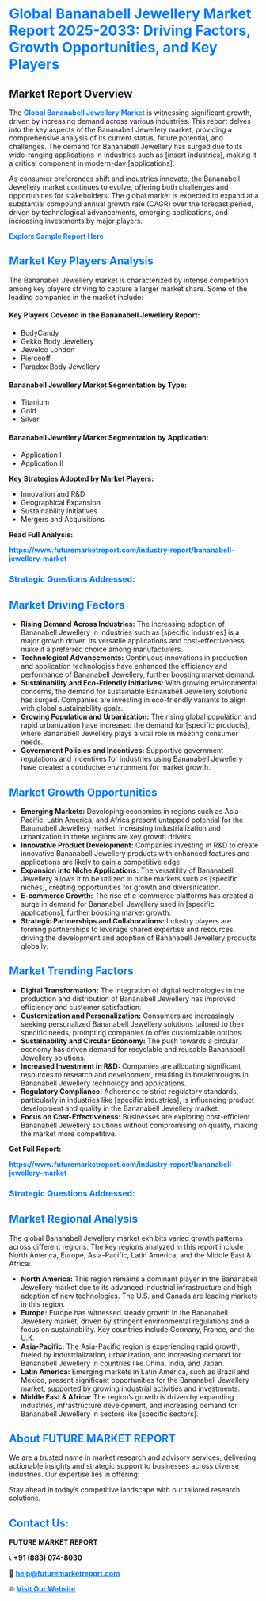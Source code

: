 <h1 style="color: #007BFF;">Global Bananabell Jewellery Market Report 2025-2033: Driving Factors, Growth Opportunities, and Key Players</h1>

<section id="overview">
<h2>Market Report Overview</h2>
<p>The <a href="https://www.futuremarketreport.com/industry-report/bananabell-jewellery-market" style="color: #007BFF; text-decoration: none;"><strong>Global Bananabell Jewellery Market</strong></a> is witnessing significant growth, driven by increasing demand across various industries. This report delves into the key aspects of the Bananabell Jewellery market, providing a comprehensive analysis of its current status, future potential, and challenges. The demand for Bananabell Jewellery has surged due to its wide-ranging applications in industries such as [insert industries], making it a critical component in modern-day [applications].</p>
<p>As consumer preferences shift and industries innovate, the Bananabell Jewellery market continues to evolve, offering both challenges and opportunities for stakeholders. The global market is expected to expand at a substantial compound annual growth rate (CAGR) over the forecast period, driven by technological advancements, emerging applications, and increasing investments by major players.</p>
</section>

<section id="overview">
<p><a href="https://www.futuremarketreport.com/request-sample/reportId=85726" style="color: #007BFF; text-decoration: none;"><strong>Explore Sample Report Here</strong></a></p>
</section>

<section id="key-players">
<h2 style="color: #007BFF;">Market Key Players Analysis</h2>
<p>The Bananabell Jewellery market is characterized by intense competition among key players striving to capture a larger market share. Some of the leading companies in the market include:</p>
<h4>Key Players Covered in the Bananabell Jewellery Report:</h4>
<ul><li>BodyCandy</li><li>Gekko Body Jewellery</li><li>Jewelco London</li><li>Pierceoff</li><li>Paradox Body Jewellery</li></ul>
<h4>Bananabell Jewellery Market Segmentation by Type:</h4>
<ul><li>Titanium</li><li>Gold</li><li>Silver</li></ul>

<h4>Bananabell Jewellery Market Segmentation by Application:</h4>
<ul><li>Application I</li><li>Application II</li></ul>
<p><strong>Key Strategies Adopted by Market Players:</strong></p>
<ul>
<li>Innovation and R&D</li>
<li>Geographical Expansion</li>
<li>Sustainability Initiatives</li>
<li>Mergers and Acquisitions</li>
</ul>
</section>

<section>
<p><strong>Read Full Analysis: </strong></p><a href="https://www.futuremarketreport.com/industry-report/bananabell-jewellery-market" style="color: #007BFF; text-decoration: none;"><strong>https://www.futuremarketreport.com/industry-report/bananabell-jewellery-market</strong></a>
<h3 style="color: #007BFF;">Strategic Questions Addressed:</h3>
</section>

<section id="driving-factors">
<h2 style="color: #007BFF;">Market Driving Factors</h2>
<ul>
<li><strong>Rising Demand Across Industries:</strong> The increasing adoption of Bananabell Jewellery in industries such as [specific industries] is a major growth driver. Its versatile applications and cost-effectiveness make it a preferred choice among manufacturers.</li>
<li><strong>Technological Advancements:</strong> Continuous innovations in production and application technologies have enhanced the efficiency and performance of Bananabell Jewellery, further boosting market demand.</li>
<li><strong>Sustainability and Eco-Friendly Initiatives:</strong> With growing environmental concerns, the demand for sustainable Bananabell Jewellery solutions has surged. Companies are investing in eco-friendly variants to align with global sustainability goals.</li>
<li><strong>Growing Population and Urbanization:</strong> The rising global population and rapid urbanization have increased the demand for [specific products], where Bananabell Jewellery plays a vital role in meeting consumer needs.</li>
<li><strong>Government Policies and Incentives:</strong> Supportive government regulations and incentives for industries using Bananabell Jewellery have created a conducive environment for market growth.</li>
</ul>
</section>

<section id="growth-opportunities">
<h2 style="color: #007BFF;">Market Growth Opportunities</h2>
<ul>
<li><strong>Emerging Markets:</strong> Developing economies in regions such as Asia-Pacific, Latin America, and Africa present untapped potential for the Bananabell Jewellery market. Increasing industrialization and urbanization in these regions are key growth drivers.</li>
<li><strong>Innovative Product Development:</strong> Companies investing in R&D to create innovative Bananabell Jewellery products with enhanced features and applications are likely to gain a competitive edge.</li>
<li><strong>Expansion into Niche Applications:</strong> The versatility of Bananabell Jewellery allows it to be utilized in niche markets such as [specific niches], creating opportunities for growth and diversification.</li>
<li><strong>E-commerce Growth:</strong> The rise of e-commerce platforms has created a surge in demand for Bananabell Jewellery used in [specific applications], further boosting market growth.</li>
<li><strong>Strategic Partnerships and Collaborations:</strong> Industry players are forming partnerships to leverage shared expertise and resources, driving the development and adoption of Bananabell Jewellery products globally.</li>
</ul>
</section>

<section id="trending-factors">
<h2 style="color: #007BFF;">Market Trending Factors</h2>
<ul>
<li><strong>Digital Transformation:</strong> The integration of digital technologies in the production and distribution of Bananabell Jewellery has improved efficiency and customer satisfaction.</li>
<li><strong>Customization and Personalization:</strong> Consumers are increasingly seeking personalized Bananabell Jewellery solutions tailored to their specific needs, prompting companies to offer customizable options.</li>
<li><strong>Sustainability and Circular Economy:</strong> The push towards a circular economy has driven demand for recyclable and reusable Bananabell Jewellery solutions.</li>
<li><strong>Increased Investment in R&D:</strong> Companies are allocating significant resources to research and development, resulting in breakthroughs in Bananabell Jewellery technology and applications.</li>
<li><strong>Regulatory Compliance:</strong> Adherence to strict regulatory standards, particularly in industries like [specific industries], is influencing product development and quality in the Bananabell Jewellery market.</li>
<li><strong>Focus on Cost-Effectiveness:</strong> Businesses are exploring cost-efficient Bananabell Jewellery solutions without compromising on quality, making the market more competitive.</li>
</ul>
</section>

<section>
<p><strong>Get Full Report: </strong></p><a href="https://www.futuremarketreport.com/industry-report/bananabell-jewellery-market" style="color: #007BFF; text-decoration: none;"><strong>https://www.futuremarketreport.com/industry-report/bananabell-jewellery-market</strong></a>
<h3 style="color: #007BFF;">Strategic Questions Addressed:</h3>
</section>


<section id="regional-analysis">
<h2 style="color: #007BFF;">Market Regional Analysis</h2>
<p>The global Bananabell Jewellery market exhibits varied growth patterns across different regions. The key regions analyzed in this report include North America, Europe, Asia-Pacific, Latin America, and the Middle East & Africa:</p>
<ul>
<li><strong>North America:</strong> This region remains a dominant player in the Bananabell Jewellery market due to its advanced industrial infrastructure and high adoption of new technologies. The U.S. and Canada are leading markets in this region.</li>
<li><strong>Europe:</strong> Europe has witnessed steady growth in the Bananabell Jewellery market, driven by stringent environmental regulations and a focus on sustainability. Key countries include Germany, France, and the U.K.</li>
<li><strong>Asia-Pacific:</strong> The Asia-Pacific region is experiencing rapid growth, fueled by industrialization, urbanization, and increasing demand for Bananabell Jewellery in countries like China, India, and Japan.</li>
<li><strong>Latin America:</strong> Emerging markets in Latin America, such as Brazil and Mexico, present significant opportunities for the Bananabell Jewellery market, supported by growing industrial activities and investments.</li>
<li><strong>Middle East & Africa:</strong> The region’s growth is driven by expanding industries, infrastructure development, and increasing demand for Bananabell Jewellery in sectors like [specific sectors].</li>
</ul>
</section>

<footer>
<h2 style="color: #007BFF;">About FUTURE MARKET REPORT</h2>
<p>We are a trusted name in market research and advisory services, delivering actionable insights and strategic support to businesses across diverse industries. Our expertise lies in offering:</p>

<p>Stay ahead in today’s competitive landscape with our tailored research solutions.</p>

<h2 style="color: #007BFF;">Contact Us:</h2>
<p><strong>FUTURE MARKET REPORT</strong></p>
<p>📞 <strong>+91 (883) 074-8030</strong></p>
<p>📧 <strong><a href="mailto:help@futuremarketreport.com" style="color: #007BFF;">help@futuremarketreport.com</a></strong></p>
<p>🌐 <strong><a href="https://www.futuremarketreport.com/" style="color: #007BFF;">Visit Our Website</a></strong></p>
</footer>